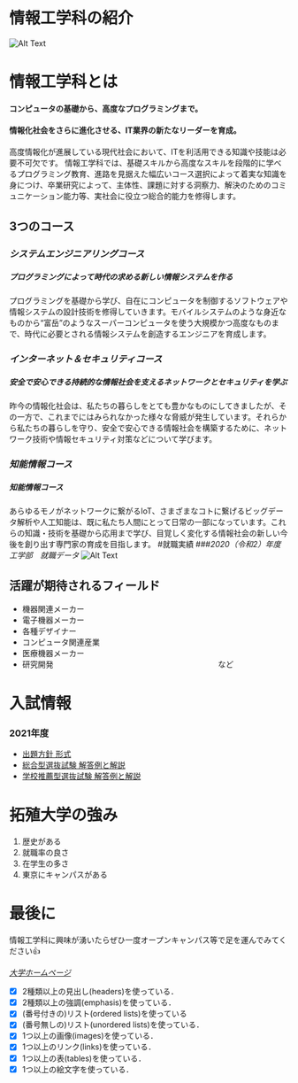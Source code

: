 # 情報工学科の紹介
<!-- Markdown記法を使って学科の紹介ページを作る -->
![Alt Text](https://www.takushoku-u.ac.jp/common/img/logo.svg)

# 情報工学科とは
#### コンピュータの基礎から、高度なプログラミングまで。
#### 情報化社会をさらに進化させる、IT業界の新たなリーダーを育成。

高度情報化が進展している現代社会において、ITを利活用できる知識や技能は必要不可欠です。
情報工学科では、基礎スキルから高度なスキルを段階的に学べるプログラミング教育、進路を見据えた幅広いコース選択によって着実な知識を身につけ、卒業研究によって、主体性、課題に対する洞察力、解決のためのコミュニケーション能力等、実社会に役立つ総合的能力を修得します。
## 3つのコース
### *システムエンジニアリングコース*
##### プログラミングによって時代の求める新しい情報システムを作る
プログラミングを基礎から学び、自在にコンピュータを制御するソフトウェアや情報システムの設計技術を修得していきます。モバイルシステムのような身近なものから“富岳”のようなスーパーコンピュータを使う大規模かつ高度なものまで、時代に必要とされる情報システムを創造するエンジニアを育成します。
### *インターネット＆セキュリティコース*
##### 安全で安心できる持続的な情報社会を支えるネットワークとセキュリティを学ぶ
昨今の情報化社会は、私たちの暮らしをとても豊かなものにしてきましたが、その一方で、これまでにはみられなかった様々な脅威が発生しています。それらから私たちの暮らしを守り、安全で安心できる情報社会を構築するために、ネットワーク技術や情報セキュリティ対策などについて学びます。
### *知能情報コース*
##### 知能情報コース
あらゆるモノがネットワークに繋がるIoT、さまざまなコトに繋げるビッグデータ解析や人工知能は、既に私たち人間にとって日常の一部になっています。これらの知識・技術を基礎から応用まで学び、目覚しく変化する情報社会の新しい今後を創り出す専門家の育成を目指します。
#就職実績
###_2020（令和2）年度　工学部　就職データ_
![Alt Text](https://feng.takushoku-u.ac.jp/albums/abm00015234.png)
## 活躍が期待されるフィールド
* 機器関連メーカー
* 電子機器メーカー
* 各種デザイナー
* コンピュータ関連産業
* 医療機器メーカー
* 研究開発　　　　　　
　　　　　　　　　　　　　　　など
# 入試情報
### 2021年度
* [出題方針 形式](https://www.takudai.jp/academics/engineerring/pdf/2021_policy.pdf)
* [総合型選抜試験 解答例と解説](https://www.takudai.jp/academics/engineerring/pdf/2021_general.pdf)
* [学校推薦型選抜試験 解答例と解説](https://www.takudai.jp/academics/engineerring/pdf/2021_recommendation.pdf)
# 拓殖大学の強み
1. 歴史がある
2. 就職率の良さ
3. 在学生の多さ
4. 東京にキャンパスがある

# 最後に
情報工学科に興味が湧いたらぜひ一度オープンキャンパス等で足を運んでみてください:+1:


[*大学ホームページ*](https://www.takushoku-u.ac.jp/)




<!-- この部分より上に記述を追加して下のチェックボックスで確認する -->
- [x] 2種類以上の見出し(headers)を使っている．
- [x] 2種類以上の強調(emphasis)を使っている．
- [x] (番号付きの)リスト(ordered lists)を使っている
- [x] (番号無しの)リスト(unordered lists)を使っている．
- [x] 1つ以上の画像(images)を使っている．
- [x] 1つ以上のリンク(links)を使っている．
- [x] 1つ以上の表(tables)を使っている．
- [x] 1つ以上の絵文字を使っている．
